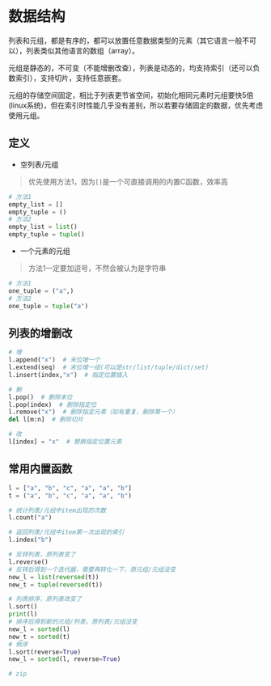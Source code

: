 # 数据结构

列表和元组，都是有序的，都可以放置任意数据类型的元素（其它语言一般不可以），列表类似其他语言的数组（array）。

元组是静态的，不可变（不能增删改查），列表是动态的，均支持索引（还可以负数索引），支持切片，支持任意嵌套。

元组的存储空间固定，相比于列表更节省空间，初始化相同元素时元组要快5倍(linux系统)，但在索引时性能几乎没有差别，所以若要存储固定的数据，优先考虑使用元组。

## 定义

- 空列表/元组

> 优先使用方法1，因为`[]`是一个可直接调用的内置C函数，效率高

```python
# 方法1
empty_list = []
empty_tuple = ()
# 方法2
empty_list = list()
empty_tuple = tuple()
```

- 一个元素的元组

> 方法1一定要加逗号，不然会被认为是字符串

```python
# 方法1
one_tuple = ("a",)
# 方法2
one_tuple = tuple("a")
```

## 列表的增删改

```python
# 增
l.append("x")  # 末位增一个
l.extend(seq)  # 末位增一组(可以是str/list/tuple/dict/set)
l.insert(index,"x")  # 指定位置插入

# 删
l.pop()  # 删除末位
l.pop(index)  # 删除指定位
l.remove("x")  # 删除指定元素（如有重复，删除第一个）
del l[m:n]  # 删除切片

# 改
l[index] = "x"  # 替换指定位置元素
```

## 常用内置函数

```python
l = ["a", "b", "c", "a", "a", "b"]
t = ("a", "b", "c", "a", "a", "b")

# 统计列表/元组中item出现的次数
l.count("a")

# 返回列表/元组中item第一次出现的索引
l.index("b")

# 反转列表，原列表变了
l.reverse()
# 反转后得到一个迭代器，需要再转化一下，原元组/元组没变
new_l = list(reversed(t))
new_t = tuple(reversed(t))

# 列表排序，原列表改变了
l.sort()
print(l)
# 排序后得到新的元组/列表，原列表/元组没变
new_l = sorted(l)
new_t = sorted(t)
# 倒序
l.sort(reverse=True)
new_l = sorted(l, reverse=True)

# zip
```
